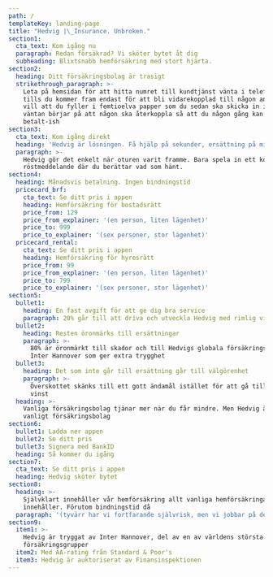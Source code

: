 ```yaml
---
path: /
templateKey: landing-page
title: "Hedvig |\_Insurance. Unbroken."
section1:
  cta_text: Kom igång nu
  paragraph: Redan försäkrad? Vi sköter bytet åt dig
  subheading: Blixtsnabb hemförsäkring med stort hjärta.
section2:
  heading: Ditt försäkringsbolag är trasigt
  strikethrough_paragraph: >-
    Leta på hemsidan för att hitta numret till kundtjänst vänta i telefonkön
    tills du kommer fram endast för att bli vidarekopplad till någon annan som
    vill att du fyller i femtioelva papper som du sedan ska skicka in innan
    väntan börjar på att någon ska återkoppla så att du någon gång kan få
    betalt-ish
section3:
  cta_text: Kom igång direkt
  heading: 'Hedvig är lösningen. Få hjälp på sekunder, ersättning på minuter'
  paragraph: >-
    Hedvig gör det enkelt när oturen varit framme. Bara spela in ett kort
    röstmeddelande där du berättar vad som hänt.
section4:
  heading: Månadsvis betalning. Ingen bindningstid
  pricecard_brf:
    cta_text: Se ditt pris i appen
    heading: Hemförsäkring för bostadsrätt
    price_from: 129
    price_from_explainer: '(en person, liten lägenhet)'
    price_to: 999
    price_to_explainer: '(sex personer, stor lägenhet)'
  pricecard_rental:
    cta_text: Se ditt pris i appen
    heading: Hemförsäkring för hyresrätt
    price_from: 99
    price_from_explainer: '(en person, liten lägenhet)'
    price_to: 799
    price_to_explainer: '(sex personer, stor lägenhet)'
section5:
  bullet1:
    heading: En fast avgift för att ge dig bra service
    paragraph: 20% går till att driva och utveckla Hedvig med rimlig vinst
  bullet2:
    heading: Resten öronmärks till ersättningar
    paragraph: >-
      80% är öronmärkt till skador och till Hedvigs globala försäkringspartner
      Inter Hannover som ger extra trygghet
  bullet3:
    heading: Det som inte går till ersättning går till välgörenhet
    paragraph: >-
      Överskottet skänks till ett gott ändamål istället för att gå till extra
      vinst
  heading: >-
    Vanliga försäkrings­bolag tjänar mer när du får mindre. Men Hedvig är inget
    vanligt försäkrings­bolag
section6:
  bullet1: Ladda ner appen
  bullet2: Se ditt pris
  bullet3: Signera med BankID
  heading: Så kommer du igång
section7:
  cta_text: Se ditt pris i appen
  heading: Hedvig sköter bytet
section8:
  heading: >-
    Självklart innehåller vår hemförsäkring allt vanliga hemförsäkringar
    innehåller. Förutom bindningstid då
  paragraph: '(tyvärr har vi fortfarande självrisk, men vi jobbar på det)'
section9:
  item1: >-
    Hedvig är tryggat av Inter Hannover, del av en av världens största
    försäkringsgrupper
  item2: Med AA-rating från Standard & Poor's
  item3: Hedvig är auktoriserat av Finansinspektionen
---
```


